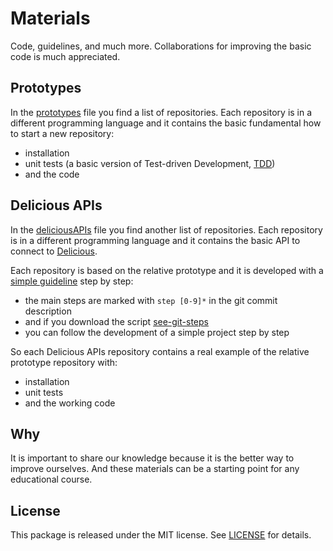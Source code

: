 # Materials

Code, guidelines, and much more.
Collaborations for improving the basic code is much appreciated.

## Prototypes

In the [prototypes](prototypes) file you find a list of repositories.
Each repository is in a different programming language and it contains the basic fundamental how to start a new repository:
- installation
- unit tests (a basic version of Test-driven Development, [TDD](https://en.wikipedia.org/wiki/Test-driven_development))
- and the code

## Delicious APIs

In the [deliciousAPIs](deliciousAPIs) file you find another list of repositories.
Each repository is in a different programming language and it contains the basic API to connect to [Delicious](https://del.icio.us/rss).

Each repository is based on the relative prototype and it is developed with a [simple guideline](https://github.com/bilardi/see-git-steps) step by step:
- the main steps are marked with `step [0-9]*` in the git commit description
- and if you download the script [see-git-steps](https://github.com/bilardi/see-git-steps)
- you can follow the development of a simple project step by step

So each Delicious APIs repository contains a real example of the relative prototype repository with:
- installation
- unit tests
- and the working code

## Why

It is important to share our knowledge because it is the better way to improve ourselves.
And these materials can be a starting point for any educational course.

## License

This package is released under the MIT license.  See [LICENSE](LICENSE) for details.
